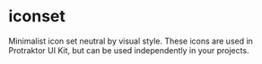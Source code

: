 # iconset
Minimalist icon set neutral by visual style. These icons are used in Protraktor UI Kit, but can be used independently in your projects.
